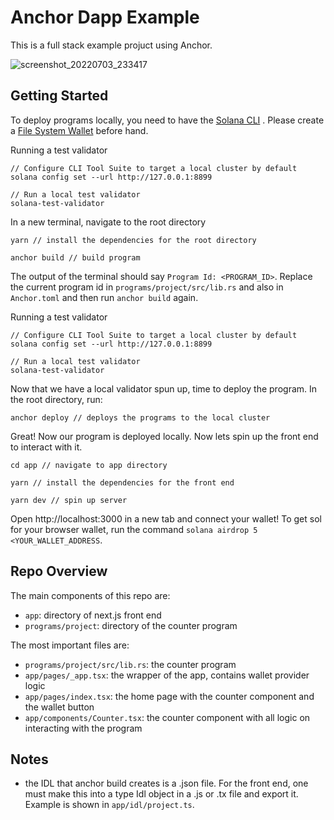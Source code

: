 # Anchor Dapp Example

This is a full stack example projuct using Anchor.

![screenshot_20220703_233417](https://user-images.githubusercontent.com/38043930/177123525-15ea3933-e602-4375-bf4f-1fe92257cd24.png)

## Getting Started

To deploy programs locally, you need to have the [Solana CLI](https://docs.solana.com/cli) . Please create a [File System Wallet](https://docs.solana.com/cli/conventions) before hand.

Running a test validator
```
// Configure CLI Tool Suite to target a local cluster by default
solana config set --url http://127.0.0.1:8899

// Run a local test validator
solana-test-validator
```

In a new terminal, navigate to the root directory

```
yarn // install the dependencies for the root directory

anchor build // build program
```

The output of the terminal should say `Program Id: <PROGRAM_ID>`. Replace the current program id in `programs/project/src/lib.rs` and also in `Anchor.toml` and then run `anchor build` again.

Running a test validator
```
// Configure CLI Tool Suite to target a local cluster by default
solana config set --url http://127.0.0.1:8899

// Run a local test validator
solana-test-validator
```

Now that we have a local validator spun up, time to deploy the program. In the root directory, run:

```
anchor deploy // deploys the programs to the local cluster
```

Great! Now our program is deployed locally. Now lets spin up the front end to interact with it.

```
cd app // navigate to app directory

yarn // install the dependencies for the front end

yarn dev // spin up server
```

Open http://localhost:3000 in a new tab and connect your wallet! To get sol for your browser wallet, run the command `solana airdrop 5 <YOUR_WALLET_ADDRESS`.

## Repo Overview

The main components of this repo are:

- `app`: directory of next.js front end
- `programs/project`: directory of the counter program

The most important files are:

- `programs/project/src/lib.rs`: the counter program
- `app/pages/_app.tsx`: the wrapper of the app, contains wallet provider logic
- `app/pages/index.tsx`: the home page with the counter component and the wallet button
- `app/components/Counter.tsx`: the counter component with all logic on interacting with the program

## Notes
- the IDL that anchor build creates is a .json file. For the front end, one must make this into a type Idl object in a .js or .tx file and export it. Example is shown in `app/idl/project.ts`.
